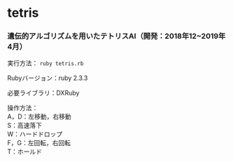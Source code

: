# tetris
### 遺伝的アルゴリズムを用いたテトリスAI（開発：2018年12~2019年4月）

実行方法：
`ruby tetris.rb`

Rubyバージョン：ruby 2.3.3

必要ライブラリ：DXRuby

操作方法：<br>
A，D：左移動，右移動 <br>
S：高速落下 <br>
W：ハードドロップ <br>
F，G：左回転，右回転 <br>
T：ホールド
